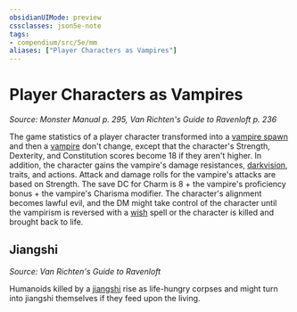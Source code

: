 ```yaml
---
obsidianUIMode: preview
cssclasses: json5e-note
tags:
- compendium/src/5e/mm
aliases: ["Player Characters as Vampires"]
---
```

# Player Characters as Vampires
*Source: Monster Manual p. 295, Van Richten's Guide to Ravenloft p. 236* 

The game statistics of a player character transformed into a [vampire spawn](/Systems/5e/bestiary/undead/vampire-spawn.md) and then a [vampire](/Systems/5e/bestiary/undead/vampire.md) don't change, except that the character's Strength, Dexterity, and Constitution scores become 18 if they aren't higher. In addition, the character gains the vampire's damage resistances, [darkvision](/Systems/5e/rules/senses.md#darkvision), traits, and actions. Attack and damage rolls for the vampire's attacks are based on Strength. The save DC for Charm is 8 + the vampire's proficiency bonus + the vampire's Charisma modifier. The character's alignment becomes lawful evil, and the DM might take control of the character until the vampirism is reversed with a [wish](/Systems/5e/spells/wish.md) spell or the character is killed and brought back to life.

## Jiangshi
_Source: Van Richten's Guide to Ravenloft_

Humanoids killed by a [jiangshi](/Systems/5e/bestiary/undead/jiangshi-vrgr.md) rise as life-hungry corpses and might turn into jiangshi themselves if they feed upon the living.